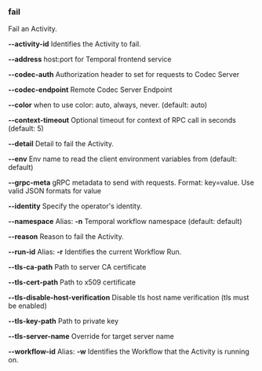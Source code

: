 ### fail

Fail an Activity.

**--activity-id**
Identifies the Activity to fail.

**--address**
host:port for Temporal frontend service

**--codec-auth**
Authorization header to set for requests to Codec Server

**--codec-endpoint**
Remote Codec Server Endpoint

**--color**
when to use color: auto, always, never. (default: auto)

**--context-timeout**
Optional timeout for context of RPC call in seconds (default: 5)

**--detail**
Detail to fail the Activity.

**--env**
Env name to read the client environment variables from (default: default)

**--grpc-meta**
gRPC metadata to send with requests. Format: key=value. Use valid JSON formats for value

**--identity**
Specify the operator's identity.

**--namespace**
Alias: **-n**
Temporal workflow namespace (default: default)

**--reason**
Reason to fail the Activity.

**--run-id**
Alias: **-r**
Identifies the current Workflow Run.

**--tls-ca-path**
Path to server CA certificate

**--tls-cert-path**
Path to x509 certificate

**--tls-disable-host-verification**
Disable tls host name verification (tls must be enabled)

**--tls-key-path**
Path to private key

**--tls-server-name**
Override for target server name

**--workflow-id**
Alias: **-w**
Identifies the Workflow that the Activity is running on.

